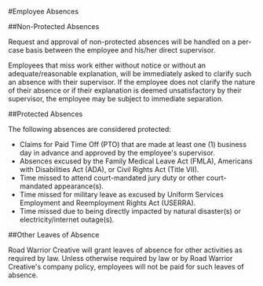 #Employee Absences

##Non-Protected Absences

Request and approval of non-protected absences will be handled on a per-case basis between the employee and his/her direct supervisor. 

Employees that miss work either without notice or without an adequate/reasonable explanation, will be immediately asked to clarify such an absence with their supervisor. If the employee does not clarify the nature of their absence or if their explanation is deemed unsatisfactory by their supervisor, the employee may be subject to immediate separation.

##Protected Absences

The following absences are considered protected:

* Claims for Paid Time Off (PTO) that are made at least one (1) business day in advance and approved by the employee's supervisor. 
* Absences excused by the Family Medical Leave Act (FMLA), Americans with Disabilities Act (ADA), or Civil Rights Act (Title VII).
* Time missed to attend court-mandated jury duty or other court-mandated appearance(s).
* Time missed for military leave as excused by Uniform Services Employment and Reemployment Rights Act (USERRA).
* Time missed due to being directly impacted by natural disaster(s) or electricity/internet outage(s).

##Other Leaves of Absence

Road Warrior Creative will grant leaves of absence for other activities as required by law. Unless otherwise required by law or by Road Warrior Creative's company policy, employees will not be paid for such leaves of absence.